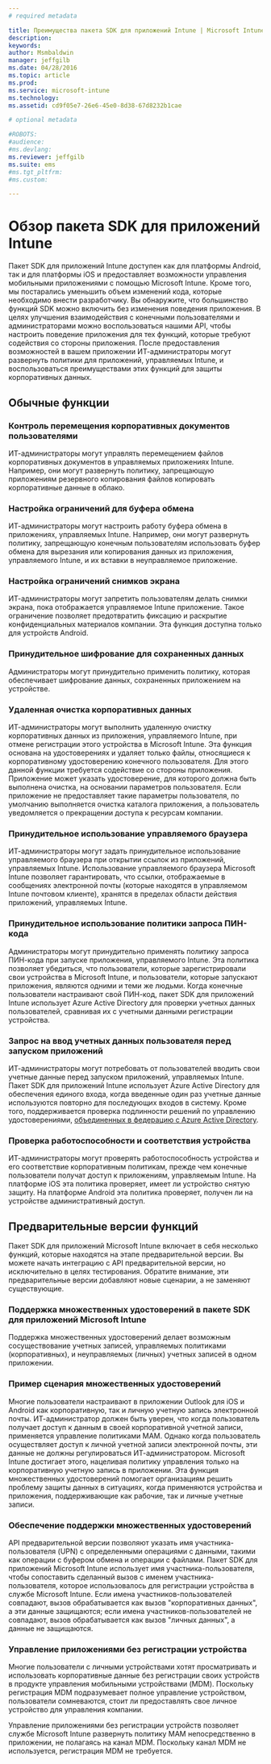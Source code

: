 ```yaml
---
# required metadata

title: Преимущества пакета SDK для приложений Intune | Microsoft Intune
description:
keywords:
author: Msmbaldwin
manager: jeffgilb
ms.date: 04/28/2016
ms.topic: article
ms.prod:
ms.service: microsoft-intune
ms.technology:
ms.assetid: cd9f05e7-26e6-45e0-8d38-67d8232b1cae

# optional metadata

#ROBOTS:
#audience:
#ms.devlang:
ms.reviewer: jeffgilb
ms.suite: ems
#ms.tgt_pltfrm:
#ms.custom:

---
```


# Обзор пакета SDK для приложений Intune
Пакет SDK для приложений Intune доступен как для платформы Android, так и для платформы iOS и предоставляет возможности управления мобильными приложениями с помощью Microsoft Intune. Кроме того, мы постарались уменьшить объем изменений кода, которые необходимо внести разработчику. Вы обнаружите, что большинство функций SDK можно включить без изменения поведения приложения. В целях улучшения взаимодействия с конечными пользователями и администраторами можно воспользоваться нашими API, чтобы настроить поведение приложения для тех функций, которые требуют содействия со стороны приложения. 
После предоставления возможностей в вашем приложении ИТ-администраторы могут развернуть политики для приложений, управляемых Intune, и воспользоваться преимуществами этих функций для защиты корпоративных данных.

## Обычные функции

### Контроль перемещения корпоративных документов пользователями
ИТ-администраторы могут управлять перемещением файлов корпоративных документов в управляемых приложениях Intune. Например, они могут развернуть политику, запрещающую приложениям резервного копирования файлов копировать корпоративные данные в облако.

### Настройка ограничений для буфера обмена
ИТ-администраторы могут настроить работу буфера обмена в приложениях, управляемых Intune. Например, они могут развернуть политику, запрещающую конечным пользователям использовать буфер обмена для вырезания или копирования данных из приложения, управляемого Intune, и их вставки в неуправляемое приложение.

### Настройка ограничений снимков экрана
ИТ-администраторы могут запретить пользователям делать снимки экрана, пока отображается управляемое Intune приложение. Такое ограничение позволяет предотвратить фиксацию и раскрытие конфиденциальных материалов компании. Эта функция доступна только для устройств Android.

### Принудительное шифрование для сохраненных данных
Администраторы могут принудительно применить политику, которая обеспечивает шифрование данных, сохраненных приложением на устройстве.

### Удаленная очистка корпоративных данных
ИТ-администраторы могут выполнить удаленную очистку корпоративных данных из приложения, управляемого Intune, при отмене регистрации этого устройства в Microsoft Intune. Эта функция основана на удостоверениях и удаляет только файлы, относящиеся к корпоративному удостоверению конечного пользователя. Для этого данной функции требуется содействие со стороны приложения. Приложение может указать удостоверение, для которого должна быть выполнена очистка, на основании параметров пользователя. Если приложение не предоставляет такие параметры пользователя, по умолчанию выполняется очистка каталога приложения, а пользователь уведомляется о прекращении доступа к ресурсам компании.

### Принудительное использование управляемого браузера
ИТ-администраторы могут задать принудительное использование управляемого браузера при открытии ссылок из приложений, управляемых Intune. Использование управляемого браузера Microsoft Intune позволяет гарантировать, что ссылки, отображаемые в сообщениях электронной почты (которые находятся в управляемом Intune почтовом клиенте), хранятся в пределах области действия приложений, управляемых Intune.

### Принудительное использование политики запроса ПИН-кода
Администраторы могут принудительно применять политику запроса ПИН-кода при запуске приложения, управляемого Intune. Эта политика позволяет убедиться, что пользователи, которые зарегистрировали свои устройства в Microsoft Intune, и пользователи, которые запускают приложения, являются одними и теми же людьми. Когда конечные пользователи настраивают свой ПИН-код, пакет SDK для приложений Intune использует Azure Active Directory для проверки учетных данных пользователей, сравнивая их с учетными данными регистрации устройства.

### Запрос на ввод учетных данных пользователя перед запуском приложений
ИТ-администраторы могут потребовать от пользователей вводить свои учетные данные перед запуском приложений, управляемых Intune. Пакет SDK для приложений Intune использует Azure Active Directory для обеспечения единого входа, когда введенные один раз учетные данные используются повторно для последующих входов в систему. Кроме того, поддерживается проверка подлинности решений по управлению удостоверениями, [объединенных в федерацию с Azure Active Directory](https://msdn.microsoft.com/library/azure/jj679342.aspx).

### Проверка работоспособности и соответствия устройства
ИТ-администраторы могут проверять работоспособность устройства и его соответствие корпоративным политикам, прежде чем конечные пользователи получат доступ к приложениям, управляемым Intune. На платформе iOS эта политика проверяет, имеет ли устройство снятую защиту. На платформе Android эта политика проверяет, получен ли на устройстве административный доступ.

## Предварительные версии функций
Пакет SDK для приложений Microsoft Intune включает в себя несколько функций, которые находятся на этапе предварительной версии. Вы можете начать интеграцию с API предварительной версии, но исключительно в целях тестирования. Обратите внимание, эти предварительные версии добавляют новые сценарии, а не заменяют существующие.

### Поддержка множественных удостоверений в пакете SDK для приложений Microsoft Intune
Поддержка множественных удостоверений делает возможным сосуществование учетных записей, управляемых политиками (корпоративных), и неуправляемых (личных) учетных записей в одном приложении.

### Пример сценария множественных удостоверений
Многие пользователи настраивают в приложении Outlook для iOS и Android как корпоративную, так и личную учетную запись электронной почты. ИТ-администратор должен быть уверен, что когда пользователь получает доступ к данным в своей корпоративной учетной записи, применяется управление политиками MAM. Однако когда пользователь осуществляет доступ к личной учетной записи электронной почты, эти данные не должны регулироваться ИТ-администратором. Microsoft Intune достигает этого, нацеливая политику управления только на корпоративную учетную запись в приложении. Эта функция множественных удостоверений помогает организациям решить проблему защиты данных в ситуациях, когда применяются устройства и приложения, поддерживающие как рабочие, так и личные учетные записи.

### Обеспечение поддержки множественных удостоверений
API предварительной версии позволяют указать имя участника-пользователя (UPN) с определенными операциями с данными, такими как операции с буфером обмена и операции с файлами. Пакет SDK для приложений Microsoft Intune использует имя участника-пользователя, чтобы сопоставить сделанный вызов с именем участника-пользователя, которое использовалось для регистрации устройства в службе Microsoft Intune. Если имена участников-пользователей совпадают, вызов обрабатывается как вызов "корпоративных данных", а эти данные защищаются; если имена участников-пользователей не совпадают, вызов обрабатывается как вызов "личных данных", а данные не защищаются.

### Управление приложениями без регистрации устройства
Многие пользователи с личными устройствами хотят просматривать и использовать корпоративные данные без регистрации своих устройств в продукте управления мобильными устройствами (MDM). Поскольку регистрация MDM подразумевает полное управление устройством, пользователи сомневаются, стоит ли предоставлять свое личное устройство для управления компании.

Управление приложениями без регистрации устройств позволяет службе Microsoft Intune развернуть политику MAM непосредственно в приложении, не полагаясь на канал MDM. Поскольку канал MDM не используется, регистрация MDM не требуется.



<!--HONumber=May16_HO2-->


